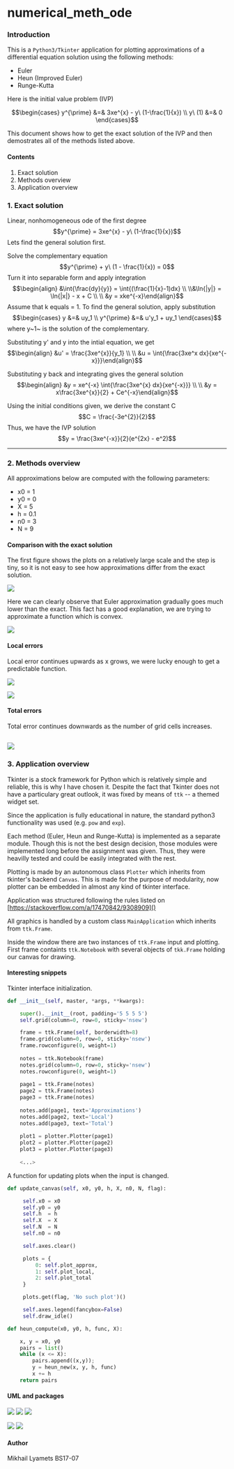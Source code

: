 # numerical_meth_ode
### Introduction 
This is a `Python3/Tkinter` application for plotting approximations of a differential equation solution using the following methods:

* Euler
* Heun (Improved Euler)
* Runge-Kutta

Here is the initial value problem (IVP)

$$\begin{cases}
	y^{\prime} &=& 3xe^{x} - y\ (1-\frac{1}{x})  \\ 
	y\ (1) &=& 0
\end{cases}$$

This document shows how to get the exact solution of the IVP and then demostrates all of the methods listed above. 

#### Contents
1. Exact solution
2. Methods overview
3. Application overview

### 1. Exact solution
Linear, nonhomogeneous ode of the first degree
$$y^{\prime} = 3xe^{x} - y\ (1-\frac{1}{x})$$
Lets find the general solution first.

Solve the complementary equation
$$y^{\prime} + y\ (1 - \frac{1}{x}) = 0$$
Turn it into separable form and apply integration
$$\begin{align} &\int{\frac{dy}{y}} = \int{(\frac{1}{x}-1)dx} \\  \\&\ln{|y|}  = \ln{|x|} - x + C  \\ \\ &y = xke^{-x}\end{align}$$
Assume that k equals = 1. To find the general solution, apply substitution
$$\begin{cases}
	y &=& uy_1 \\
	y^{\prime} &=& u'y_1 + uy_1
\end{cases}$$
where y~1~ is the solution of the complementary.

Substituting y' and y into the intial equation, we get
$$\begin{align} &u' = \frac{3xe^{x}}{y_1}  \\ \\ &u = \int{\frac{3xe^x dx}{xe^{-x}}}\end{align}$$

Substituting y back and integrating gives the general solution
$$\begin{align} &y = xe^{-x} \int{\frac{3xe^{x} dx}{xe^{-x}}} \\ \\
&y = x\frac{3xe^{x}}{2} + Ce^{-x}\end{align}$$

Using the initial conditions given, we derive the constant C
$$C = \frac{-3e^{2}}{2}$$
Thus, we have the IVP solution
$$y = \frac{3xe^{-x}}{2}(e^{2x} - e^2)$$

-------


### 2. Methods overview

All approximations below are computed with the following parameters:

* x0 = 1
* y0 = 0
* X = 5
* h = 0.1
* n0 = 3
* N = 9

#### Comparison with the exact solution

The first figure shows the plots on a relatively large scale and the step is tiny, so it is not easy to see how approximations differ from the exact solution. 

![](/strg/numerical_meth_ode/Pictures/Approximations.png )

Here we can clearly observe that Euler approximation gradually goes much lower than the exact. This fact has a good explanation, we are trying to approximate a function which is convex. 

![](/strg/numerical_meth_ode/Pictures/Approximations_zoom.png) 

#### Local errors

Local error continues upwards as x grows, we were lucky enough to get a predictable function.

![](/strg/numerical_meth_ode/Pictures/Local.png)

![](/strg/numerical_meth_ode/Pictures/Local_zoom.png)

#### Total errors

Total error continues downwards as the number of grid cells increases.

![](/strg/numerical_meth_ode/Pictures/Total.png)
-------

### 3. Application overview

Tkinter is a stock framework for Python which is relatively simple and reliable, this is why I have chosen it. Despite the fact that Tkinter does not have a particulary great outlook, it was fixed by means of `ttk` -- a themed widget set.

Since the application is fully educational in nature, the standard python3 functionality was used (e.g. `pow` and `exp`).

Each method (Euler, Heun and Runge-Kutta) is implemented as a separate module. Though this is not the best design decision, those modules were implemented long before the assignment was given. Thus, they were heavilly tested and could be easily integrated with the rest.

Plotting is made by an autonomous class `Plotter` which inherits from tkinter's backend `Canvas`. This is made for the purpose of modularity, now plotter can be embedded in almost any kind of tkinter interface.

Application was structured following the rules listed on [https://stackoverflow.com/a/17470842/9308909]() 


All graphics is handled by a custom class `MainApplication` which inherits from `ttk.Frame`.

Inside the window there are two instances of `ttk.Frame` input and plotting. First frame containts `ttk.Notebook` with several objects of `tkk.Frame` holding our canvas for drawing.

#### Interesting snippets

Tkinter interface initialization.

```Python
def __init__(self, master, *args, **kwargs):

    super().__init__(root, padding='5 5 5 5')
    self.grid(column=0, row=0, sticky='nsew')

    frame = ttk.Frame(self, borderwidth=8)
    frame.grid(column=0, row=0, sticky='nsew')
    frame.rowconfigure(0, weight=1)
    
    notes = ttk.Notebook(frame)
    notes.grid(column=0, row=0, sticky='nsew')
    notes.rowconfigure(0, weight=1)
    
    page1 = ttk.Frame(notes)
    page2 = ttk.Frame(notes)
    page3 = ttk.Frame(notes)
    
    notes.add(page1, text='Approximations')
    notes.add(page2, text='Local')
    notes.add(page3, text='Total')
    
    plot1 = plotter.Plotter(page1)
    plot2 = plotter.Plotter(page2)
    plot3 = plotter.Plotter(page3)
        
    <...>

```
A function for updating plots when the input is changed.

```Python
def update_canvas(self, x0, y0, h, X, n0, N, flag):

     self.x0 = x0
     self.y0 = y0
     self.h  = h
     self.X  = X
     self.N  = N
     self.n0 = n0

     self.axes.clear()

     plots = {
         0: self.plot_approx,
         1: self.plot_local,
         2: self.plot_total
     }

     plots.get(flag, 'No such plot')()

     self.axes.legend(fancybox=False)
     self.draw_idle()

```

```Python
def heun_compute(x0, y0, h, func, X): 

    x, y = x0, y0
    pairs = list()
    while (x <= X): 
        pairs.append((x,y));
        y = heun_new(x, y, h, func)
        x += h
    return pairs

```

#### UML and packages

![](/strg/numerical_meth_ode/Pictures/Plotter__inherit__graph.png)  ![](/strg/numerical_meth_ode/Pictures/MainApplication__inherit__graph.png) ![](/strg/numerical_meth_ode/Pictures/packages_Pyreverse.png)


![](/strg/numerical_meth_ode/Pictures/inherit_graph_2.png)
![](/strg/numerical_meth_ode/Pictures/inherit_graph_1.png)

#### Author
Mikhail Lyamets BS17-07
